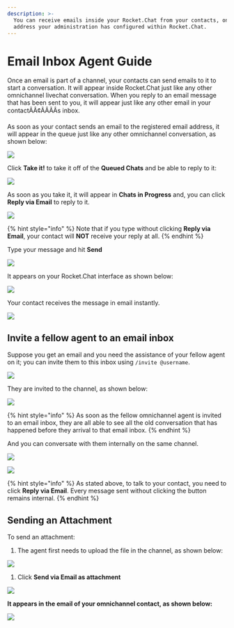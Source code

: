 ```yaml
---
description: >-
  You can receive emails inside your Rocket.Chat from your contacts, on an email
  address your administration has configured within Rocket.Chat.
---
```


# Email Inbox Agent Guide

Once an email is part of a channel, your contacts can send emails to it to start a conversation. It will appear inside Rocket.Chat just like any other omnichannel livechat conversation. When you reply to an email message that has been sent to you, it will appear just like any other email in your contactÃÂ¢ÃÂÃÂs inbox.

As soon as your contact sends an email to the registered email address, it will appear in the queue just like any other omnichannel conversation, as shown below:

![](<../../../../.gitbook/assets/image (217).png>)

Click **Take it!** to take it off of the **Queued Chats** and be able to reply to it:

![](<../../../../.gitbook/assets/image (218).png>)

As soon as you take it, it will appear in **Chats in Progress** and, you can click **Reply via Email** to reply to it.

![](<../../../../.gitbook/assets/image (219).png>)

{% hint style="info" %}
Note that if you type without clicking **Reply via Email**, your contact will **NOT** receive your reply at all.
{% endhint %}

Type your message and hit **Send**

![](<../../../../.gitbook/assets/image (220).png>)

It appears on your Rocket.Chat interface as shown below:

![](<../../../../.gitbook/assets/image (221).png>)

Your contact receives the message in email instantly.

![](<../../../../.gitbook/assets/image (222).png>)

## Invite a fellow agent to an email inbox

Suppose you get an email and you need the assistance of your fellow agent on it; you can invite them to this inbox using `/invite @username`.

![](<../../../../.gitbook/assets/image (235).png>)

They are invited to the channel, as shown below:

![](<../../../../.gitbook/assets/image (237).png>)

{% hint style="info" %}
As soon as the fellow omnichannel agent is invited to an email inbox, they are all able to see all the old conversation that has happened before they arrival to that email inbox.
{% endhint %}

And you can conversate with them internally on the same channel.

![](<../../../../.gitbook/assets/image (239).png>)

![](<../../../../.gitbook/assets/image (241).png>)

{% hint style="info" %}
As stated above, to talk to your contact, you need to click **Reply via Email**. Every message sent without clicking the button remains internal.
{% endhint %}

## Sending an Attachment

To send an attachment:

1. The agent first needs to upload the file in the channel, as shown below:

![](<../../../../.gitbook/assets/image (242).png>)

1. Click **Send via Email as attachment**

![](<../../../../.gitbook/assets/image (243).png>)

**It appears in the email of your omnichannel contact, as shown below:**

![](<../../../../.gitbook/assets/image (244).png>)
